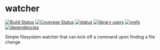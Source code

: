 watcher
=======
[![Build Status](https://drone.io/github.com/mkboudreau/watcher/status.png)](https://drone.io/github.com/mkboudreau/watcher/latest)
[![Coverage Status](https://coveralls.io/repos/mkboudreau/watcher/badge.png)](https://coveralls.io/r/mkboudreau/watcher)
[![status](https://sourcegraph.com/api/repos/github.com/mkboudreau/watcher/badges/status.png)](https://sourcegraph.com/github.com/mkboudreau/watcher) 
[![library users](https://sourcegraph.com/api/repos/github.com/mkboudreau/watcher/badges/library-users.png)](https://sourcegraph.com/github.com/mkboudreau/watcher)
[![xrefs](https://sourcegraph.com/api/repos/github.com/mkboudreau/watcher/badges/xrefs.png)](https://sourcegraph.com/github.com/mkboudreau/watcher)
[![dependencies](https://sourcegraph.com/api/repos/github.com/mkboudreau/watcher/badges/dependencies.png)](https://sourcegraph.com/github.com/mkboudreau/watcher)

Simple filesystem watcher that can kick off a command upon finding a file change
